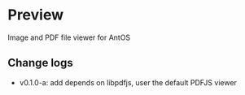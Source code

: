 # Preview

Image and PDF file viewer for AntOS

## Change logs
* v0.1.0-a: add depends on libpdfjs, user the default PDFJS viewer
